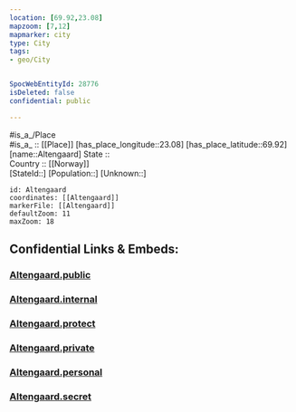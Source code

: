 ```yaml
---
location: [69.92,23.08] 
mapzoom: [7,12] 
mapmarker: city 
type: City
tags:
- geo/City


SpocWebEntityId: 28776
isDeleted: false
confidential: public

---
```

#is_a_/Place  
#is_a_ :: [[Place]] 
[has_place_longitude::23.08] 
[has_place_latitude::69.92] 
[name::Altengaard] 
State ::  
Country :: [[Norway]]  
[StateId::] 
[Population::] 
[Unknown::] 


```leaflet
id: Altengaard
coordinates: [[Altengaard]] 
markerFile: [[Altengaard]] 
defaultZoom: 11 
maxZoom: 18
```


## Confidential Links & Embeds: 

### [Altengaard.public](/_public/\Earth\Continent\Europe\Europe~North\Norway\Counties~Norway\Finnmark\CityAltengaard.public.md) 

### [Altengaard.internal](/_internal/\Earth\Continent\Europe\Europe~North\Norway\Counties~Norway\Finnmark\CityAltengaard.internal.md) 

### [Altengaard.protect](/_protect/\Earth\Continent\Europe\Europe~North\Norway\Counties~Norway\Finnmark\CityAltengaard.protect.md) 

### [Altengaard.private](/_private/\Earth\Continent\Europe\Europe~North\Norway\Counties~Norway\Finnmark\CityAltengaard.private.md) 

### [Altengaard.personal](/_personal/\Earth\Continent\Europe\Europe~North\Norway\Counties~Norway\Finnmark\CityAltengaard.personal.md) 

### [Altengaard.secret](/_secret/\Earth\Continent\Europe\Europe~North\Norway\Counties~Norway\Finnmark\CityAltengaard.secret.md)

